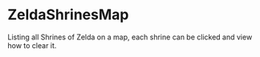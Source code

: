 # ZeldaShrinesMap
Listing all Shrines of Zelda on a map, each shrine can be clicked and view how to clear it.
